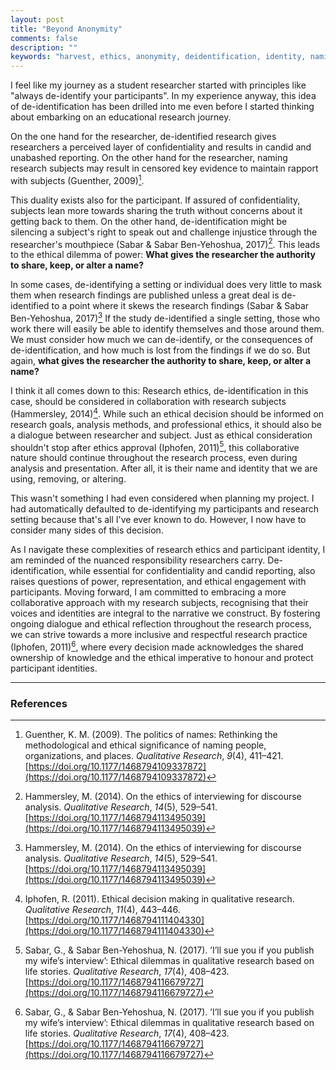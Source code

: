 ```yaml
---
layout: post
title: "Beyond Anonymity"
comments: false
description: ""
keywords: "harvest, ethics, anonymity, deidentification, identity, naming"
---
```


I feel like my journey as a student researcher started with principles like "always de-identify your participants". In my experience anyway, this idea of de-identification has been drilled into me even before I started thinking about embarking on an educational research journey.  
  
On the one hand for the researcher, de-identified research gives researchers a perceived layer of confidentiality and results in candid and unabashed reporting. On the other hand for the researcher, naming research subjects may result in censored key evidence to maintain rapport with subjects (Guenther, 2009)[^1]. 
  
This duality exists also for the participant. If assured of confidentiality, subjects lean more towards sharing the truth without concerns about it getting back to them. On the other hand, de-identification might be silencing a subject's right to speak out and challenge injustice through the researcher's mouthpiece (Sabar & Sabar Ben-Yehoshua, 2017)[^2]. This leads to the ethical dilemma of power: **What gives the researcher the authority to share, keep, or alter a name?**
  
In some cases, de-identifying a setting or individual does very little to mask them when research findings are published unless a great deal is de-identified to a point where it skews the research findings (Sabar & Sabar Ben-Yehoshua, 2017)[^2] If the study de-identified a single setting, those who work there will easily be able to identify themselves and those around them. We must consider how much we can de-identify, or the consequences of de-identification, and how much is lost from the findings if we do so. But again, **what gives the researcher the authority to share, keep, or alter a name?**

I think it all comes down to this: Research ethics, de-identification in this case, should be considered in collaboration with research subjects (Hammersley, 2014)[^3]. While such an ethical decision should be informed on research goals, analysis methods, and professional ethics, it should also be a dialogue between researcher and subject. Just as ethical consideration shouldn't stop after ethics approval (Iphofen, 2011)[^4], this collaborative nature should continue throughout the research process, even during analysis and presentation. After all, it is their name and identity that we are using, removing, or altering.  
  
This wasn't something I had even considered when planning my project. I had automatically defaulted to de-identifying my participants and research setting because that's all I've ever known to do. However, I now have to consider many sides of this decision.  
  
As I navigate these complexities of research ethics and participant identity, I am reminded of the nuanced responsibility researchers carry. De-identification, while essential for confidentiality and candid reporting, also raises questions of power, representation, and ethical engagement with participants. Moving forward, I am committed to embracing a more collaborative approach with my research subjects, recognising that their voices and identities are integral to the narrative we construct. By fostering ongoing dialogue and ethical reflection throughout the research process, we can strive towards a more inclusive and respectful research practice (Iphofen, 2011)[^4], where every decision made acknowledges the shared ownership of knowledge and the ethical imperative to honour and protect participant identities.

---

### References
[^1]: Guenther, K. M. (2009). The politics of names: Rethinking the methodological and ethical significance of naming people, organizations, and places. _Qualitative Research_, _9_(4), 411–421. [https://doi.org/10.1177/1468794109337872](https://doi.org/10.1177/1468794109337872)

[^2]: Hammersley, M. (2014). On the ethics of interviewing for discourse analysis. _Qualitative Research_, _14_(5), 529–541. [https://doi.org/10.1177/1468794113495039](https://doi.org/10.1177/1468794113495039)

[^3]: Iphofen, R. (2011). Ethical decision making in qualitative research. _Qualitative Research_, _11_(4), 443–446. [https://doi.org/10.1177/1468794111404330](https://doi.org/10.1177/1468794111404330)

[^4]: Sabar, G., & Sabar Ben-Yehoshua, N. (2017). ’I’ll sue you if you publish my wife’s interview’: Ethical dilemmas in qualitative research based on life stories. _Qualitative Research_, _17_(4), 408–423. [https://doi.org/10.1177/1468794116679727](https://doi.org/10.1177/1468794116679727)
